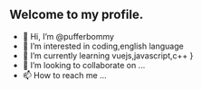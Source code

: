 ## Welcome to my profile.
- 👋 Hi, I’m @pufferbommy
- 👀 I’m interested in coding,english language
- 🌱 I’m currently learning vuejs,javascript,c++ }
- 💞️ I’m looking to collaborate on ...
- 📫 How to reach me ...

<!---
pufferbommy/pufferbommy is a ✨ special ✨ repository because its `README.md` (this file) appears on your GitHub profile.
You can click the Preview link to take a look at your changes.
--->
